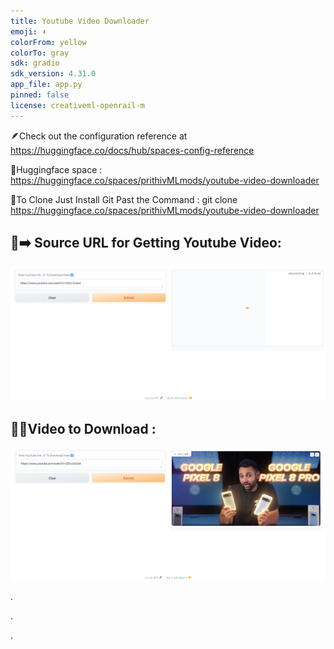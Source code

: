 ```yaml
---
title: Youtube Video Downloader
emoji: ⬇️
colorFrom: yellow
colorTo: gray
sdk: gradio
sdk_version: 4.31.0
app_file: app.py
pinned: false
license: creativeml-openrail-m
---
```


🪶Check out the configuration reference at https://huggingface.co/docs/hub/spaces-config-reference

🚀Huggingface space : https://huggingface.co/spaces/prithivMLmods/youtube-video-downloader

🚀To Clone Just Install Git Past the Command : git clone https://huggingface.co/spaces/prithivMLmods/youtube-video-downloader

## 📂➡️ Source URL for Getting Youtube Video:


![alt text](assets/processing.png)


## 🚀🥤Video to Download :


![alt text](assets/output.png)

.

.

.

